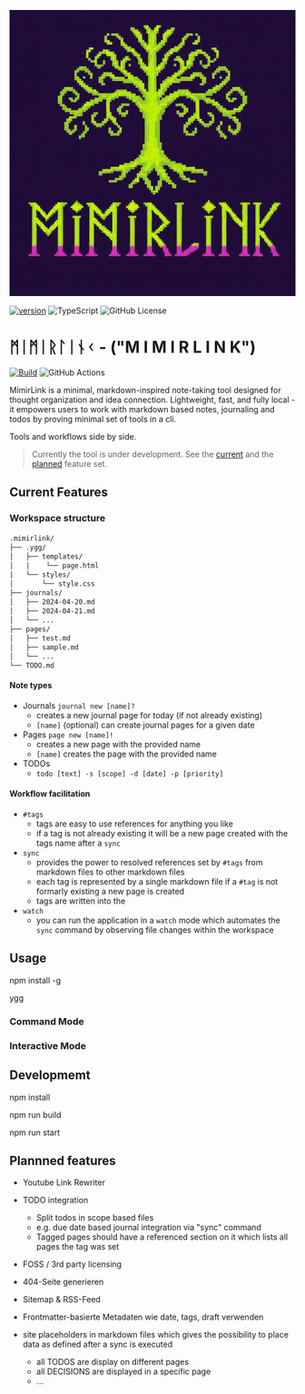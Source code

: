![alt text](./docs/assets/img/logo.png)

[![version](https://img.shields.io/npm/v/mimirlink.svg?color=red&style=for-the-badge)](https://npmjs.org/mimirlink) ![TypeScript](https://img.shields.io/badge/typescript-%23007ACC.svg?style=for-the-badge&logo=typescript&logoColor=white) ![GitHub License](https://img.shields.io/github/license/comcy/MimirLink?color=blue&style=for-the-badge)

# ᛗᛁᛗᛁᚱᛚᛁᚾᚲ - ("M I M I R L I N K")

<!-- ![GitHub Actions Workflow Status](https://img.shields.io/github/actions/workflow/status/comcy/MimirLink/Build?color=yellow&style=for-the-badge) -->


[![Build](https://github.com/comcy/MimirLink/actions/workflows/validate.yml/badge.svg?branch=master)](https://github.com/comcy/MimirLink/actions/workflows/validate.yml) ![GitHub Actions](https://img.shields.io/badge/github%20actions-%232671E5.svg?style=flat&logo=githubactions&logoColor=white)

MímirLink is a minimal, markdown-inspired note-taking tool designed for thought organization and idea connection. Lightweight, fast, and fully local - it empowers users to work with markdown based notes, journaling and todos by proving minimal set of tools in a cli.

Tools and workflows side by side.

> Currently the tool is under development.
> See the [current](#current-features) and the [planned](#plannned-features) feature set.

## Current Features

### Workspace structure
```
.mimirlink/
├── .ygg/
│   ├── templates/
│   |    └── page.html
|   └── styles/
│       └── style.css
├── journals/
│   ├── 2024-04-20.md
│   ├── 2024-04-21.md
│   └── ...
├── pages/
│   ├── test.md
│   ├── sample.md
│   └── ...
└── TODO.md

```

#### Note types

- Journals
  `journal new [name]?` 
  - creates a new journal page for today (if not already existing)
  - `[name]` (optional) can create journal pages for a given date
- Pages
    `page new [name]!` 
  - creates a new page with the provided name
  - `[name]` creates the page with the provided name
- TODOs
  - `todo [text] -s [scope] -d [date] -p [priority]`   

#### Workflow facilitation

- `#tags`
  - tags are easy to use references for anything you like
  - if a tag is not already existing it will be a new page created with the tags name after a `sync`
- `sync`
  - provides the power to resolved references set by `#tags` from markdown files to other markdown files
  - each tag is represented by a single markdown file if a `#tag` is not formarly existing a new page is created 
  - tags are written into the 
- `watch`
  - you can run the application in a `watch` mode which automates the `sync` command by observing file changes within the workspace

## Usage

npm install -g

ygg

### Command Mode

### Interactive Mode

## Developmemt

npm install

npm run build

npm run start

## Plannned features

- Youtube Link Rewriter

- TODO integration
  - Split todos in scope based files
  - e.g. due date based journal integration via "sync" command
  - Tagged pages should have a referenced section on it which lists all pages the tag was set


- FOSS / 3rd party licensing
- 404-Seite generieren
- Sitemap & RSS-Feed
- Frontmatter-basierte Metadaten wie date, tags, draft verwenden
- site placeholders in markdown files which gives the possibility to place data as defined after a sync is executed
  - all TODOS are display on different pages
  - all DECISIONS are displayed in a specific page
  - ...